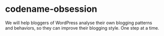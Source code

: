 codename-obsession
==================

We will help bloggers of WordPress analyse their own blogging patterns and behaviors, so they can improve their blogging style. One step at a time.
